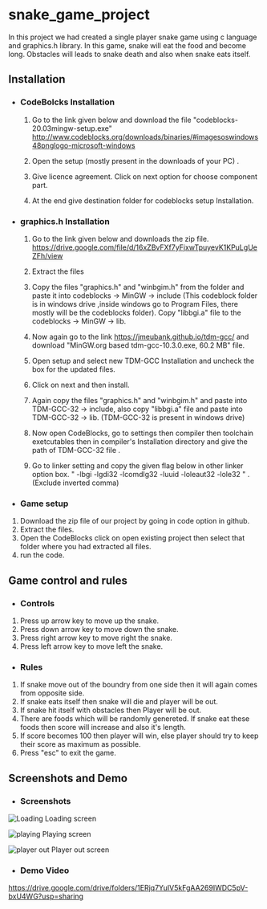
# snake_game_project

In this project we had created a single player snake game using c language and graphics.h library. In this game, snake will eat the food and become long. Obstacles will leads to snake death and also when snake eats itself.


## Installation

 - ### CodeBolcks Installation
    1. Go to the link given below and download the file "codeblocks-20.03mingw-setup.exe"
    http://www.codeblocks.org/downloads/binaries/#imagesoswindows48pnglogo-microsoft-windows
    
     2. Open the setup (mostly present in the downloads of your PC) .
     3. Give licence agreement. Click on next option for choose component part. 
     4. At the end give destination folder for codeblocks setup Installation.
 - ### graphics.h Installation
    1. Go to the link given below and downloads the zip file. https://drive.google.com/file/d/16xZBvFXf7yFjxwTpuyevK1KPuLgUeZFh/view
    
    2. Extract the files
    3. Copy the  files "graphics.h" and "winbgim.h" from the folder and paste it into codeblocks -> MinGW -> include (This codeblock folder is in windows drive ,inside windows go to Program Files, there mostly will be the codeblocks folder). Copy "libbgi.a" file to the codeblocks -> MinGW -> lib.
    4. Now again go to the link https://jmeubank.github.io/tdm-gcc/ and download "MinGW.org based  tdm-gcc-10.3.0.exe, 60.2 MB" file.
    5. Open setup and select new TDM-GCC Installation and uncheck the box for the updated files.
    6. Click on next and then install.
    7. Again copy the  files "graphics.h" and "winbgim.h" and paste into TDM-GCC-32 -> include, also copy "libbgi.a" file and paste into TDM-GCC-32 -> lib. (TDM-GCC-32 is present in windows drive)
    8. Now open CodeBlocks, go to settings then compiler then toolchain exetcutables then in compiler's Installation directory and give the path of TDM-GCC-32 file .
    9. Go to linker setting and copy the given flag below in other linker option box.
   " -lbgi -lgdi32 -lcomdlg32 -luuid -loleaut32 -lole32 " . (Exclude inverted comma)
  - ### Game setup
 1. Download the zip file of our project by going in code option in github.
 2. Extract the files.
 3. Open the CodeBlocks click on open existing project then select that folder where you had extracted all files.
 4. run the code.

   




## Game control and rules

- ### Controls
1. Press up arrow key to move up the snake.
2. Press down arrow key to move down the snake.
3. Press right arrow key to move right the snake.
4. Press left arrow key to move left the snake.

- ### Rules
1. If snake move out of the boundry from one side then it will again comes from opposite side.
2. If snake eats itself then snake will die and player will be out.
3. If snake hit itself with obstacles then Player will be out.
4. There are foods which will be randomly genereted. If snake eat these foods then score will increase and also it's length.
5. If score becomes 100 then player will win, else player should try to keep their score as maximum as possible. 
6. Press "esc" to exit the game.
## Screenshots and Demo 
- ### Screenshots
![Loading](https://github.com/tushar3318/snake_game_project/assets/129083230/3c821096-013f-4191-b255-aa613bdcc25e)
                                               Loading screen

![playing](https://github.com/tushar3318/snake_game_project/assets/129083230/fe0f5c8d-10e5-419b-8742-cdd465a5fada)
                                               Playing screen
                                               
![player out](https://github.com/tushar3318/snake_game_project/assets/129083230/9f1ec02c-2586-4cea-a2c1-78de8ca7d8a5)
                                             Player out screen



- ### Demo Video

https://drive.google.com/drive/folders/1ERjq7YuIV5kFgAA269IWDC5pV-bxU4WG?usp=sharing

